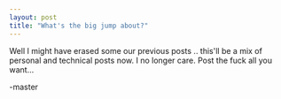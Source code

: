 ```yaml
---
layout: post
title: "What's the big jump about?"
---
```


Well I  might have erased some our previous posts .. this'll be a mix of personal and technical posts now. I no longer care. Post the fuck all you want...

-master